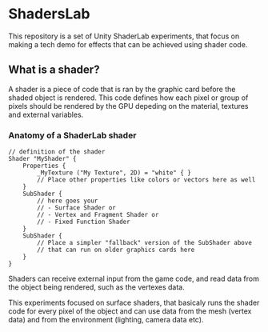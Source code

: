 # ShadersLab

This repository is a set of Unity ShaderLab experiments, that focus on making a tech demo for effects that can be achieved using shader code.

## What is a shader?
A shader is a piece of code that is ran by the graphic card before the shaded object is rendered. This code defines how each pixel or group of pixels should be rendered by the GPU depeding on the material, textures and external variables.

### Anatomy of a ShaderLab shader
`````
// definition of the shader
Shader "MyShader" {
    Properties {
        _MyTexture ("My Texture", 2D) = "white" { }
        // Place other properties like colors or vectors here as well
    }
    SubShader {
        // here goes your
        // - Surface Shader or
        // - Vertex and Fragment Shader or
        // - Fixed Function Shader
    }
    SubShader {
        // Place a simpler "fallback" version of the SubShader above
        // that can run on older graphics cards here
    }
}

`````
Shaders can receive external input from the game code, and read data from the object being rendered, such as the vertexes data.

This experiments focused on surface shaders, that basicaly runs the shader code for every pixel of the object and can use data from the mesh (vertex data) and from the environment (lighting, camera data etc).
